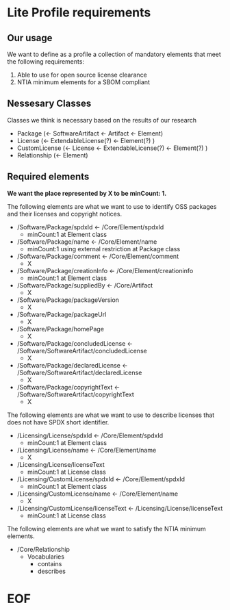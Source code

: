 # Lite Profile requirements

## Our usage  

We want to define as a profile a collection of mandatory elements that meet the following requirements:  

1. Able to use for open source license clearance  
2. NTIA minimum elements for a SBOM compliant  

## Nessesary Classes  

Classes we think is necessary based on the results of our research  

- Package (<- SoftwareArtifact <- Artifact <- Element)  
- License (<- ExtendableLicense(?) <- Element(?) )  
- CustomLicense (<- License <- ExtendableLicense(?) <- Element(?) ) 
- Relationship (<- Element)  

## Required elements  

**We want the place represented by X to be minCount: 1.**

The following elements are what we want to use to identify OSS packages and their licenses and copyright notices.  

- /Software/Package/spdxId <- /Core/Element/spdxId  
  * minCount:1 at Element class  
- /Software/Package/name <- /Core/Element/name  
  * minCount:1 using external restriction at Package class  
- /Software/Package/comment <- /Core/Element/comment  
  * X  
- /Software/Package/creationInfo <- /Core/Element/creationinfo  
  * minCount:1 at Element class  
- /Software/Package/suppliedBy <- /Core/Artifact  
  * X  
- /Software/Package/packageVersion  
  * X
- /Software/Package/packageUrl  
  * X  
- /Software/Package/homePage  
  * X  
- /Software/Package/concludedLicense <- /Software/SoftwareArtifact/concludedLicense  
  * X  
- /Software/Package/declaredLicense <- /Software/SoftwareArtifact/declaredLicense  
  * X  
- /Software/Package/copyrightText <- /Software/SoftwareArtifact/copyrightText  
  * X  

The following elements are what we want to use to describe licenses that does not have SPDX short identifier.  

- /Licensing/License/spdxId <- /Core/Element/spdxId  
  * minCount:1 at Element class  
- /Licensing/License/name  <- /Core/Element/name  
  * X  
- /Licensing/License/licenseText  
  * minCount:1 at License class
- /Licensing/CustomLicense/spdxId <- /Core/Element/spdxId  
  * minCount:1 at Element class  
- /Licensing/CustomLicense/name  <- /Core/Element/name  
  * X  
- /Licensing/CustomLicense/licenseText <- /Licensing/License/licenseText  
  * minCount:1 at License class
  
The following elements are what we want to satisfy the NTIA minimum elements.  

- /Core/Relationship  
  - Vocabularies  
    - contains  
    - describes  

# EOF  
